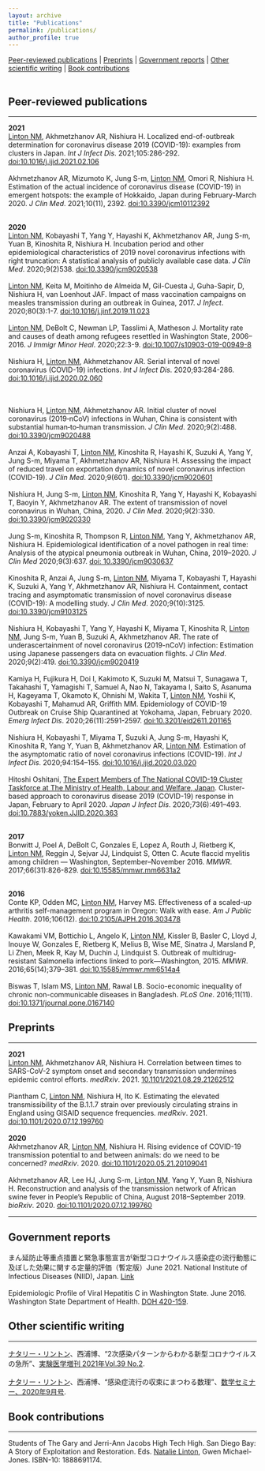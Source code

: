 ```yaml
---
layout: archive
title: "Publications"
permalink: /publications/
author_profile: true
---
```


[Peer-reviewed publications](#pr) | [Preprints](#pp) | [Government reports](#gr) | [Other scientific writing](#osw) | [Book contributions](#bc)
<br><br> 

## <a name="pr"></a> Peer-reviewed publications ##
***
**2021**<br>
<u>Linton NM</u>, Akhmetzhanov AR, Nishiura H. Localized end-of-outbreak determination for coronavirus disease 2019 (COVID-19): examples from clusters in Japan. <i>Int J Infect Dis</i>. 2021;105:286-292. [doi:10.1016/j.ijid.2021.02.106](https://www.ijidonline.com/article/S1201-9712(21)00192-2/)
<br><br>
Akhmetzhanov AR, Mizumoto K, Jung S-m, <u>Linton NM</u>, Omori R, Nishiura H. Estimation of the actual incidence of coronavirus disease (COVID-19) in emergent hotspots: the example of Hokkaido, Japan during February-March 2020. <i>J Clin Med</i>. 2021;10(11), 2392. [doi:10.3390/jcm10112392](https://www.mdpi.com/2077-0383/10/11/2392)
<br><br>

**2020**<br>
<u>Linton NM</u>, Kobayashi T, Yang Y, Hayashi K, Akhmetzhanov AR, Jung S-m, Yuan B, Kinoshita R, Nishiura H. Incubation period and other epidemiological characteristics of 2019 novel coronavirus infections with right truncation: A statistical analysis of publicly available case data. <i>J Clin Med</i>. 2020;9(2)538. [doi:10.3390/jcm9020538](https://www.mdpi.com/2077-0383/9/2/538)
<br><br>
<u>Linton NM</u>, Keita M, Moitinho de Almeida M, Gil-Cuesta J, Guha-Sapir, D, Nishiura H, van Loenhout JAF. Impact of mass vaccination campaigns on measles transmission during an outbreak in Guinea, 2017. <i>J Infect</i>. 2020;80(3):1-7. [doi:10.1016/j.jinf.2019.11.023](https://www.journalofinfection.com/article/S0163-4453(20)30023-2/abstract)
<br><br>
<u>Linton NM</u>, DeBolt C, Newman LP, Tasslimi A, Matheson J. Mortality rate and causes of death among refugees resettled in Washington State, 2006–2016. <i>J Immigr Minor Heal</i>. 2020;22:3-9. [doi:10.1007/s10903-019-00949-8](https://link.springer.com/article/10.1007%2Fs10903-019-00949-8)
<br><br>
Nishiura H, <u>Linton NM</u>, Akhmetzhanov AR. Serial interval of novel coronavirus (COVID-19) infections. <i>Int J Infect Dis</i>. 2020;93:284-286. [doi:10.1016/j.ijid.2020.02.060](https://www.ijidonline.com/article/S1201-9712(20)30119-3/fulltext)
<!-- <a href="/files/pubs/Nishiura_2020_SI.pdf"><img src="/images/pdf_24x24.png"/></a> -->
<br><br>
Nishiura H, <u>Linton NM</u>, Akhmetzhanov AR. Initial cluster of novel coronavirus (2019‐nCoV) infections in Wuhan, China is consistent with substantial human‐to‐human transmission. <i>J Clin Med</i>. 2020;9(2):488. [doi:10.3390/jcm9020488](https://www.mdpi.com/2077-0383/9/2/488)
<br><br>
Anzai A, Kobayashi T, <u>Linton NM</u>, Kinoshita R, Hayashi K, Suzuki A, Yang Y, Jung S-m, Miyama T, Akhmetzhanov AR, Nishiura H. Assessing the impact of reduced travel on exportation dynamics of novel coronavirus infection (COVID-19). <i>J Clin Med</i>. 2020;9(601). [doi:10.3390/jcm9020601](https://www.mdpi.com/2077-0383/9/2/601)
<br><br>
Nishiura H, Jung S-m, <u>Linton NM</u>, Kinoshita R, Yang Y, Hayashi K, Kobayashi T, Baoyin Y, Akhmetzhanov AR. The extent of transmission of novel coronavirus in Wuhan, China, 2020. <i>J Clin Med</i>. 2020;9(2):330. [doi:10.3390/jcm9020330](https://www.mdpi.com/2077-0383/9/2/330)
<br><br>
Jung S-m, Kinoshita R, Thompson R, <u>Linton NM</u>, Yang Y, Akhmetzhanov AR, Nishiura H. Epidemiological identification of a novel pathogen in real time: Analysis of the atypical pneumonia outbreak in Wuhan, China, 2019–2020. <i>J Clin Med</i> 2020;9(3):637. [doi: 10.3390/jcm9030637](https://www.mdpi.com/2077-0383/9/3/637)
<br><br>
Kinoshita R, Anzai A, Jung S-m, <u>Linton NM</u>, Miyama T, Kobayashi T, Hayashi K, Suzuki A, Yang Y, Akhmetzhanov AR, Nishiura H. Containment, contact tracing and asymptomatic transmission of novel coronavirus disease (COVID-19): A modelling study. <i>J Clin Med</i>. 2020;9(10):3125. [doi:10.3390/jcm9103125](https://www.mdpi.com/2077-0383/9/10/3125)
<br><br>
Nishiura H, Kobayashi T, Yang Y, Hayashi K, Miyama T, Kinoshita R, <u>Linton NM</u>, Jung S-m, Yuan B, Suzuki A, Akhmetzhanov AR. The rate of underascertainment of novel coronavirus (2019-nCoV) infection: Estimation using Japanese passengers data on evacuation flights. <i>J Clin Med</i>. 2020;9(2):419. [doi:10.3390/jcm9020419](https://www.mdpi.com/2077-0383/9/2/419)
<br><br>
Kamiya H, Fujikura H, Doi I, Kakimoto K, Suzuki M, Matsui T, Sunagawa T, Takahashi T, Yamagishi T, Samuel A, Nao N, Takayama I, Saito S, Asanuma H, Kageyama T, Okamoto K, Ohnishi M, Wakita T, <u>Linton NM</u>, Yoshii K, Kobayashi T, Mahamud AR, Griffith MM. Epidemiology of COVID-19 Outbreak on Cruise Ship Quarantined at Yokohama, Japan, February 2020. <i>Emerg Infect Dis</i>. 2020;26(11):2591-2597. [doi:10.3201/eid2611.201165](https://wwwnc.cdc.gov/eid/article/26/11/20-1165_article)
<br><br>
Nishiura H, Kobayashi T, Miyama T, Suzuki A, Jung S-m, Hayashi K, Kinoshita R, Yang Y, Yuan B, Akhmetzhanov AR, <u>Linton NM</u>. Estimation of the asymptomatic ratio of novel coronavirus infections (COVID-19). <i>Int J Infect Dis</i>. 2020;94:154–155. [doi:10.1016/j.ijid.2020.03.020](https://www.ijidonline.com/article/S1201-9712(20)30139-9/fulltext)
<br><br>
Hitoshi Oshitani, <u>The Expert Members of The National COVID-19 Cluster Taskforce at The Ministry of Health, Labour and Welfare, Japan</u>. Cluster-based approach to coronavirus disease 2019 (COVID-19) response in Japan, February to April 2020. <i>Japan J Infect Dis</i>. 2020;73(6):491–493. [doi:10.7883/yoken.JJID.2020.363](https://www.jstage.jst.go.jp/article/yoken/73/6/73_JJID.2020.363/_article)
<br><br>

**2017**<br>
Bonwitt J, Poel A, DeBolt C, Gonzales E, Lopez A, Routh J, Rietberg K, <u>Linton NM</u>, Reggin J, Sejvar JJ, Lindquist S, Otten C. Acute flaccid myelitis among children — Washington, September–November 2016. <i>MMWR</i>. 2017;66(31):826-829. [doi:10.15585/mmwr.mm6631a2](https://www.cdc.gov/mmwr/volumes/66/wr/mm6631a2.htm)
<br><br>

**2016**<br>
Conte KP, Odden MC, <u>Linton NM</u>, Harvey MS. Effectiveness of a scaled-up arthritis self-management program in Oregon: Walk with ease. <i>Am J Public Health</i>. 2016;106(12). [doi:10.2105/AJPH.2016.303478](https://ajph.aphapublications.org/doi/abs/10.2105/AJPH.2016.303478)
<br><br>
Kawakami VM, Bottichio L, Angelo K, <u>Linton NM</u>, Kissler B, Basler C, Lloyd J, Inouye W, Gonzales E, Rietberg K, Melius B, Wise ME, Sinatra J, Marsland P, Li Zhen, Meek R, Kay M, Duchin J, Lindquist S. Outbreak of multidrug-resistant Salmonella infections linked to pork—Washington, 2015. <i>MMWR</i>. 2016;65(14);379–381. [doi:10.15585/mmwr.mm6514a4](https://www.cdc.gov/mmwr/volumes/65/wr/mm6514a4.htm)
<br><br>
Biswas T, Islam MS, <u>Linton NM</u>, Rawal LB. Socio-economic inequality of chronic non-communicable diseases in Bangladesh. <i>PLoS One</i>. 2016;11(11). [doi:10.1371/journal.pone.0167140](https://journals.plos.org/plosone/article?id=10.1371/journal.pone.0167140)


## <a name="pp"></a> Preprints ##
***
**2021**<br>
<u>Linton NM</u>, Akhmetzhanov AR, Nishiura H. Correlation between times to SARS-CoV-2 symptom onset and secondary transmission undermines epidemic control efforts. <i>medRxiv</i>. 2021. [10.1101/2021.08.29.21262512](https://www.medrxiv.org/content/10.1101/2021.08.29.21262512v1)
<br><br>
Piantham C, <u>Linton NM</u>, Nishiura H, Ito K. Estimating the elevated transmissibility of the B.1.1.7 strain over previously circulating strains in England using GISAID sequence frequencies. <i>medRxiv</i>. 2021. [doi:10.1101/2020.07.12.199760](https://www.medrxiv.org/content/10.1101/2021.03.17.21253775v4)
<br><br>
**2020**<br>
Akhmetzhanov AR, <u>Linton NM</u>, Nishiura H. Rising evidence of COVID-19 transmission potential to and between animals: do we need to be concerned? <i>medRxiv</i>. 2020. [doi:10.1101/2020.05.21.20109041](https://www.medrxiv.org/content/10.1101/2020.05.21.20109041v1)
<br><br>
Akhmetzhanov AR, Lee HJ, Jung S-m, <u>Linton NM</u>, Yang Y, Yuan B, Nishiura H. Reconstruction and analysis of the transmission network of African swine fever in People’s Republic of China, August 2018–September 2019. <i>bioRxiv</i>. 2020. [doi:10.1101/2020.07.12.199760](https://www.biorxiv.org/content/10.1101/2020.07.12.199760v1)

***
## <a name="gr"></a> Government reports ##
まん延防止等重点措置と緊急事態宣言が新型コロナウイルス感染症の流行動態に及ぼした効果に関する定量的評価（暫定版）June 2021. National Institute of Infectious Diseases (NIID), Japan. [Link](https://www.niid.go.jp/niid/ja/diseases/ka/corona-virus/2019-ncov/2484-idsc/10437-covid19-47.html)
<br>
<br>
Epidemiologic Profile of Viral Hepatitis C in Washington State. June 2016. Washington State Department of Health. [DOH 420-159](https://www.doh.wa.gov/Portals/1/Documents/Pubs/420-159-HCVEpiProfile.pdf).


## <a name="osw"></a> Other scientific writing ##
***
<u>ナタリー・リントン</u>、西浦博、“2次感染パターンからわかる新型コロナウイルスの急所”、[実験医学増刊 2021年Vol.39 No.2](https://www.yodosha.co.jp/jikkenigaku/book/9784758103923/index.html).
<br><br>
<u>ナタリー・リントン</u>、西浦博、“感染症流行の収束にまつわる数理”、[数学セミナー、2020年9月号](https://www.nippyo.co.jp/blogsusemi/2020/08/11/%e6%95%b0%e5%ad%a6%e3%82%bb%e3%83%9f%e3%83%8a%e3%83%bc2020%e5%b9%b49%e5%8f%b7-%e5%a5%bd%e8%a9%95%e7%99%ba%e5%a3%b2%e4%b8%ad%ef%bc%81/).


## <a name="bc"></a> Book contributions ##
***
Students of The Gary and Jerri-Ann Jacobs High Tech High. San Diego Bay: A Story of Exploitation and Restoration. Eds. <u>Natalie Linton</u>, Gwen Michael-Jones.  ISBN-10: 1888691174.

